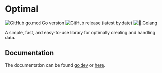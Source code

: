 # Optimal

![GitHub go.mod Go version](https://img.shields.io/github/go-mod/go-version/DaanV2/optimal)
![GitHub release (latest by date)](https://img.shields.io/github/v/release/DaanV2/optimal)
[![🐹 Golang](https://github.com/DaanV2/optimal/actions/workflows/go-checks.yml/badge.svg)](https://github.com/DaanV2/optimal/actions/workflows/go-checks.yml)

A simple, fast, and easy-to-use library for optimally creating and handling data.


## Documentation

The documentation can be found [go dev](https://pkg.go.dev/github.com/DaanV2/optimal) or [here](https://github.com/DaanV2/optimal/tree/main/doc).

